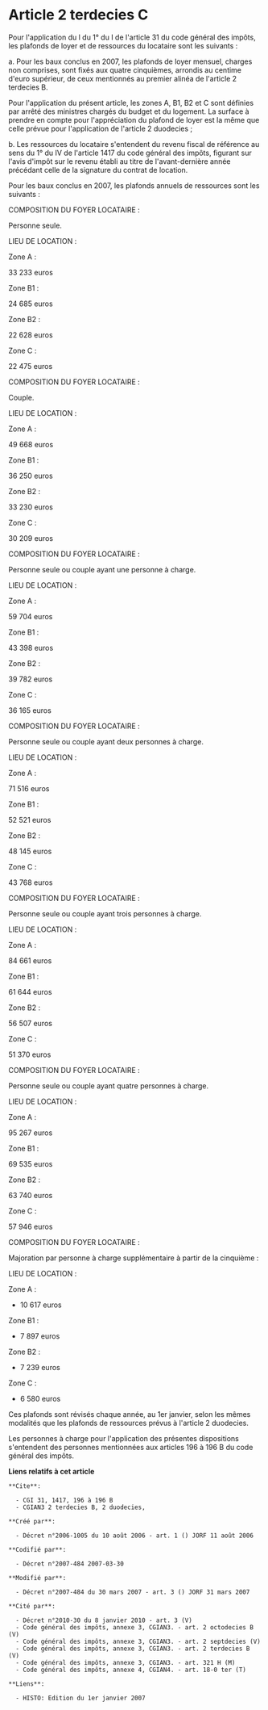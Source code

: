 # Article 2 terdecies C

Pour l'application du l du 1° du I de l'article 31 du code général des impôts, les plafonds de loyer et de ressources du
locataire sont les suivants :

a. Pour les baux conclus en 2007, les plafonds de loyer mensuel, charges non comprises, sont fixés aux quatre cinquièmes,
arrondis au centime d'euro supérieur, de ceux mentionnés au premier alinéa de l'article 2 terdecies B.

Pour l'application du présent article, les zones A, B1, B2 et C sont définies par arrêté des ministres chargés du budget et
du logement. La surface à prendre en compte pour l'appréciation du plafond de loyer est la même que celle prévue pour
l'application de l'article 2 duodecies ;

b. Les ressources du locataire s'entendent du revenu fiscal de référence au sens du 1° du IV de l'article 1417 du code
général des impôts, figurant sur l'avis d'impôt sur le revenu établi au titre de l'avant-dernière année précédant celle de la
signature du contrat de location.

Pour les baux conclus en 2007, les plafonds annuels de ressources sont les suivants :

COMPOSITION DU FOYER LOCATAIRE :

Personne seule.

LIEU DE LOCATION :

Zone A :

33 233 euros

Zone B1 :

24 685 euros

Zone B2 :

22 628 euros

Zone C :

22 475 euros

COMPOSITION DU FOYER LOCATAIRE :

Couple.

LIEU DE LOCATION :

Zone A :

49 668 euros

Zone B1 :

36 250 euros

Zone B2 :

33 230 euros

Zone C :

30 209 euros

COMPOSITION DU FOYER LOCATAIRE :

Personne seule ou couple ayant une personne à charge.

LIEU DE LOCATION :

Zone A :

59 704 euros

Zone B1 :

43 398 euros

Zone B2 :

39 782 euros

Zone C :

36 165 euros

COMPOSITION DU FOYER LOCATAIRE :

Personne seule ou couple ayant deux personnes à charge.

LIEU DE LOCATION :

Zone A :

71 516 euros

Zone B1 :

52 521 euros

Zone B2 :

48 145 euros

Zone C :

43 768 euros

COMPOSITION DU FOYER LOCATAIRE :

Personne seule ou couple ayant trois personnes à charge.

LIEU DE LOCATION :

Zone A :

84 661 euros

Zone B1 :

61 644 euros

Zone B2 :

56 507 euros

Zone C :

51 370 euros

COMPOSITION DU FOYER LOCATAIRE :

Personne seule ou couple ayant quatre personnes à charge.

LIEU DE LOCATION :

Zone A :

95 267 euros

Zone B1 :

69 535 euros

Zone B2 :

63 740 euros

Zone C :

57 946 euros

COMPOSITION DU FOYER LOCATAIRE :

Majoration par personne à charge supplémentaire à partir de la cinquième :

LIEU DE LOCATION :

Zone A :

+ 10 617 euros

Zone B1 :

+ 7 897 euros

Zone B2 :

+ 7 239 euros

Zone C :

+ 6 580 euros

Ces plafonds sont révisés chaque année, au 1er janvier, selon les mêmes modalités que les plafonds de ressources prévus à
l'article 2 duodecies.

Les personnes à charge pour l'application des présentes dispositions s'entendent des personnes mentionnées aux articles 196 à
196 B du code général des impôts.

**Liens relatifs à cet article**

	**Cite**:

	  - CGI 31, 1417, 196 à 196 B
	  - CGIAN3 2 terdecies B, 2 duodecies,

	**Créé par**:

	  - Décret n°2006-1005 du 10 août 2006 - art. 1 () JORF 11 août 2006

	**Codifié par**:

	  - Décret n°2007-484 2007-03-30

	**Modifié par**:

	  - Décret n°2007-484 du 30 mars 2007 - art. 3 () JORF 31 mars 2007

	**Cité par**:

	  - Décret n°2010-30 du 8 janvier 2010 - art. 3 (V)
	  - Code général des impôts, annexe 3, CGIAN3. - art. 2 octodecies B (V)
	  - Code général des impôts, annexe 3, CGIAN3. - art. 2 septdecies (V)
	  - Code général des impôts, annexe 3, CGIAN3. - art. 2 terdecies B (V)
	  - Code général des impôts, annexe 3, CGIAN3. - art. 321 H (M)
	  - Code général des impôts, annexe 4, CGIAN4. - art. 18-0 ter (T)

	**Liens**:

	  - HISTO: Edition du 1er janvier 2007

